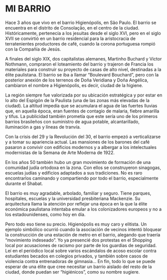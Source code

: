 # MI BARRIO

Hace 3 años que vivo en el barrio Higienópolis, en São Paulo. El barrio se encuentra en el distrito de Consolação, en el
centro de la ciudad. Históricamente, pertenecía a los jesuitas desde el siglo XVI, pero en el siglo XVII se convirtió en
un barrio residencial para la aristocracia de terratenientes productores de café, cuando la corona portuguesa rompió con
la Compañía de Jesús.

A finales del siglo XIX, dos capitalistas alemanes, Martinho Buchard y Victor Nothmann, compraron el loteamiento del
barrio y trajeron de Francia los materiales para construir su proyecto de casas de alto nivel, destinadas a la élite
paulistana. El barrio se iba a llamar “Boulevard Bouchard”, pero con la posterior anexión de los terrenos de Doña
Veridiana y Doña Angélica, cambiaron el nombre a Higienópolis, es decir, ciudad de la higiene.

La región siempre fue valorizada por su ubicación estratégica y por estar en lo alto del Espigón de la Paulista (una de
las zonas más elevadas de la ciudad). La altitud impedía que se acumulara el agua de las fuertes lluvias que, en aquella
época, eran fuentes de contagio de malaria, fiebre amarilla y tifus. La publicidad también prometía que este sería uno
de los primeros barrios brasileños con suministro de agua potable, alcantarillado, iluminación a gas y líneas de
tranvía.

Con la crisis del 29 y la Revolución del 30, el barrio empezó a verticalizarse y a tomar su apariencia actual. Las
mansiones de los barones del café pasaron a convivir con edificios modernos y a albergar a los intelectuales modernistas
de la Semana de Arte Moderna de 1922.

En los años 50 también hubo un gran movimiento de formación de una comunidad judía ortodoxa en la zona. Con ellos se
construyeron sinagogas, escuelas judías y edificios adaptados a sus tradiciones. No es raro encontrarlos caminando y
compartiendo por todo el barrio, especialmente durante el Shabat.

El barrio es muy agradable, arbolado, familiar y seguro. Tiene parques, hospitales, escuelas y la universidad
presbiteriana Mackenzie. Su arquitectura llama la atención por reflejar una época en la que la élite económica
paulistana intentaba emular a los colonizadores europeos y no a los estadounidenses, como hoy en día.

Pero todo eso tiene su precio. Higienópolis es muy caro y elitista. Un ejemplo simbólico ocurrió cuando la asociación de
vecinos intentó bloquear la construcción de una estación de metro en el barrio, alegando que traería “movimiento
indeseado”. Yo ya presencié dos protestas en el Shopping local por acusaciones de racismo por parte de los guardias de
seguridad. Leí en el periódico local sobre varios escándalos de acoso escolar contra estudiantes becados en colegios
privados, y también sobre casos de violencia contra entrenadoras de gimnasia... En fin, todo lo que se puede esperar de
una élite que cree necesitar un barrio aislado del resto de la ciudad, donde puedan ser “higiénicos”, como su nombre
sugiere.
